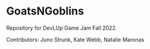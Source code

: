 # GoatsNGoblins
Repository for DevLUp Game Jam Fall 2022.

Contributors:
Juno Strunk, Kate Webb, Natalie Maronas
